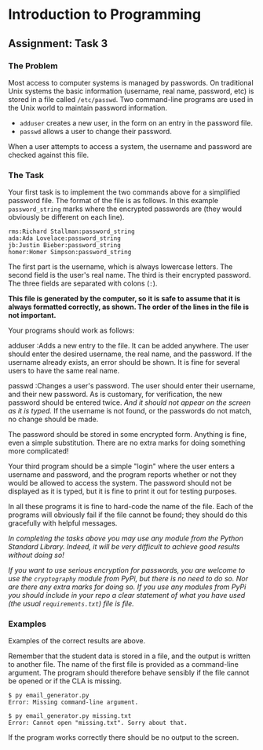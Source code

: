 # Introduction to Programming

## Assignment: Task 3

### The Problem

Most access to computer systems is managed by passwords. On traditional Unix systems the basic information (username, real name, password, etc) is stored in a file called ``/etc/passwd``. Two command-line programs are used in the Unix world to maintain password information.

* ``adduser`` creates a new user, in the form on an entry in the password file.
* ``passwd`` allows a user to change their password.

When a user attempts to access a system, the username and password are checked against this file.

### The Task

Your first task is to implement the two commands above for a simplified password file. The format of the file is as follows. In this example ``password_string`` marks where the encrypted passwords are (they would obviously be different on each line).

```text
rms:Richard Stallman:password_string
ada:Ada Lovelace:password_string
jb:Justin Bieber:password_string
homer:Homer Simpson:password_string
```

The first part is the username, which is always lowercase letters. The second field is the user's real name. The third is their encrypted password. The three fields are separated with colons (``:``).

**This file is generated by the computer, so it is safe to assume that it is always formatted correctly, as shown. The order of the lines in the file is not important.**

Your programs should work as follows:

adduser
:Adds a new entry to the file. It can be added anywhere. The user should enter the desired username, the real name, and the password. If the username already exists, an error should be shown. It is fine for several users to have the same real name.

passwd
:Changes a user's password. The user should enter their username, and their new password. As is customary, for verification, the new password should be entered twice. *And it should not appear on the screen as it is typed.* If the username is not found, or the passwords do not match, no change should be made.

The password should be stored in some encrypted form. Anything is fine, even a simple substitution. There are no extra marks for doing something more complicated!

Your third program should be a simple "login" where the user enters a username and password, and the program reports whether or not they would be allowed to access the system. The password should not be displayed as it is typed, but it is fine to print it out for testing purposes.

In all these programs it is fine to hard-code the name of the file. Each of the programs will obviously fail if the file cannot be found; they should do this gracefully with helpful messages.

*In completing the tasks above you may use any module from the Python Standard Library. Indeed, it will be very difficult to achieve good results without doing so!*

*If you want to use serious encryption for passwords, you are welcome to use the ``cryptography`` module from PyPi, but there is no need to do so. Nor are there any extra marks for doing so. If you use any modules from PyPi you should include in your repo a clear statement of what you have used (the usual ``requirements.txt``) file is file.*

### Examples

Examples of the correct results are above.

Remember that the student data is stored in a file, and the output is written to another file. The name of
the first file is provided as a command-line argument. The program should therefore behave sensibly if the
file cannot be opened or if the CLA is missing.

```text
$ py email_generator.py 
Error: Missing command-line argument.

$ py email_generator.py missing.txt
Error: Cannot open "missing.txt". Sorry about that.

```

If the program works correctly there should be no output to the screen.


